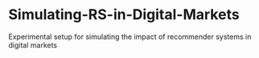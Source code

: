 # Simulating-RS-in-Digital-Markets
Experimental setup for simulating the impact of recommender systems in digital markets
